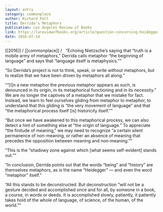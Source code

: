 ```yaml
---
layout: entry
category: commonplace
author: Richard Polt
title: Derrida's Metaphors
publication: Los Angeles Review of Books
link: https://lareviewofbooks.org/article/question-concerning-heidegger/
date: 2016-07-14
---
```


[[2016]] / [[commonplace]] / 
 
“Echoing Nietzsche’s saying that “truth is a mobile army of metaphors,” Derrida calls metaphor “the beginning of language” and says that “language itself is metaphysics.””

“So Derrida’s project is not to think, speak, or write without metaphors, but to realize that we have been driven by metaphors all along.”

““[I]n a new metaphor the previous metaphor appears as such, is denounced in its origin, in its metaphorical functioning and in its necessity.” We are no longer the captives of a metaphor that we mistake for fact. Instead, we learn to feel ourselves gliding from metaphor to metaphor, to understand that this gliding is “the very movement of language” and that “the metaphorical process itself [is] historicity itself.””

“But once we have awakened to this metaphorical process, we can also detect a hint of something else at “the origin of language.” To appreciate “the finitude of meaning,” we may need to recognize “a certain silent permanence of non-meaning, or rather an absence of meaning that precedes the opposition between meaning and non-meaning.””

“This is the “shadowy zone against which [what seems self-evident] stands out.””

“In conclusion, Derrida points out that the words “being” and “history” are themselves metaphors, as is the name “Heidegger” — and even the word “metaphor” itself.”

“All this stands to be deconstructed. But deconstruction “will not be a gesture decided and accomplished once and for all, by someone in a book, a course, in words or deeds. It is accomplished slowly, patiently, it patiently takes hold of the whole of language, of science, of the human, of the world.””
